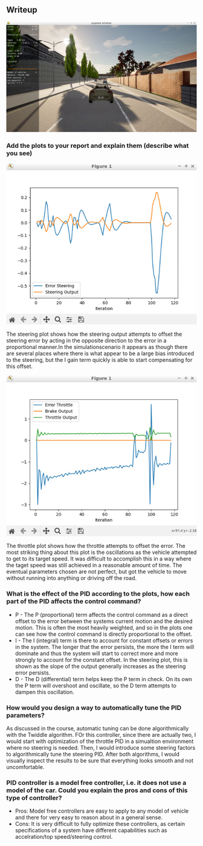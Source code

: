 ## Writeup
![Setup](screenshot/initial_setup.png)

### Add the plots to your report and explain them (describe what you see) 
![SteeringPlot](screenshot/steering_error.png)

The steering plot shows how the steering output attempts to offset the steering error by acting in the opposite direction to the error in a proportional manner.In the simulationscenario it appears as though there are several places where
there is what appear to be a large bias introduced to the steering, but the I gain term quickly is able to start compensating for this offset.

![ThrottlePlot](screenshot/throttle_error.png)

The throttle plot shows how the throttle attempts to offset the error. The most striking thing about this plot is the oscillations as the vehicle attempted to get to its target speed. It was difficult to accomplish this in a way where the taget speed was still achieved in a reasonable amount of time.
The eventual parameters chosen are not perfect, but got the vehicle to move without running into anything or driving off the road.

### What is the effect of the PID according to the plots, how each part of the PID affects the control command?
* P - The P (proportional) term affects the control command as a direct offset to the error between the systems current motion and the desired motion. This is often the most heavily weighted, and so in the plots one can see how the control command is directly proportional to the offset.
* I - The I (integral) term is there to account for constant offsets or errors in the system. The longer that the error persists, the more the I term will dominate and thus the system will start to correct more and more strongly to account for the constant offset. In the steering plot, this is shown
as the slope of the output generally increases as the steering error persists.
* D - The D (differential) term helps keep the P term in check. On its own the P term will overshoot and oscillate, so the D term attempts to dampen this oscillation.

### How would you design a way to automatically tune the PID parameters?
As discussed in the course, automatic tuning can be done algorithmically with the Twiddle algorithm. FOr this controller, since there are actually two, I would start with optimization of the throttle PID in a simualtion environment where no steering is needed. 
Then, I would introduce some steering factors to algorithmically tune the steering PID. After both algorithms, I would visually inspect the results to be sure that everything looks smooth and not uncomfortable.

### PID controller is a model free controller, i.e. it does not use a model of the car. Could you explain the pros and cons of this type of controller?
* Pros: Model free controllers are easy to apply to any model of vehicle and there for very easy to reason about in a general sense.
* Cons: It is very difficult to fully optimize these controllers, as certain specifications of a system have different capabilities such as accelration/top speed/steering control.

